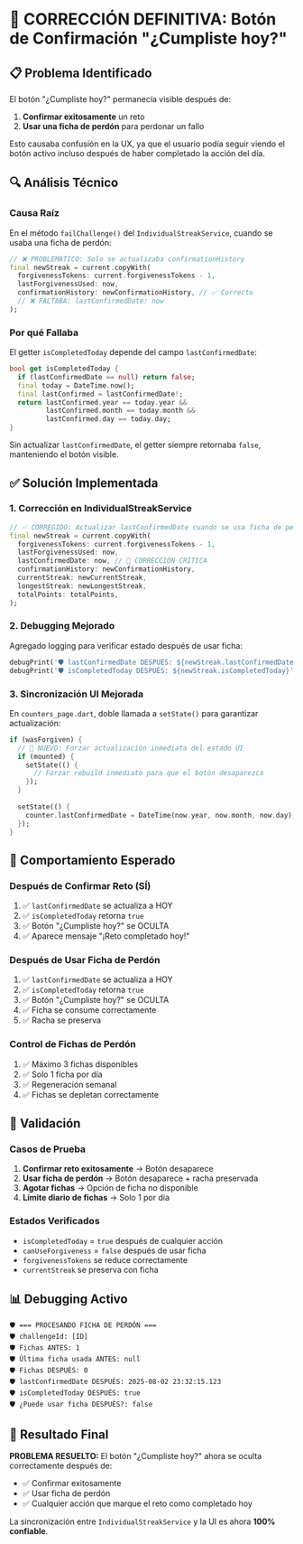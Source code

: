 # 🔧 CORRECCIÓN DEFINITIVA: Botón de Confirmación "¿Cumpliste hoy?"

## 📋 Problema Identificado

El botón "¿Cumpliste hoy?" permanecía visible después de:
1. **Confirmar exitosamente** un reto
2. **Usar una ficha de perdón** para perdonar un fallo

Esto causaba confusión en la UX, ya que el usuario podía seguir viendo el botón activo incluso después de haber completado la acción del día.

## 🔍 Análisis Técnico

### **Causa Raíz**
En el método `failChallenge()` del `IndividualStreakService`, cuando se usaba una ficha de perdón:

```dart
// ❌ PROBLEMÁTICO: Solo se actualizaba confirmationHistory
final newStreak = current.copyWith(
  forgivenessTokens: current.forgivenessTokens - 1,
  lastForgivenessUsed: now,
  confirmationHistory: newConfirmationHistory, // ✅ Correcto
  // ❌ FALTABA: lastConfirmedDate: now
);
```

### **Por qué Fallaba**
El getter `isCompletedToday` depende del campo `lastConfirmedDate`:

```dart
bool get isCompletedToday {
  if (lastConfirmedDate == null) return false;
  final today = DateTime.now();
  final lastConfirmed = lastConfirmedDate!;
  return lastConfirmed.year == today.year &&
         lastConfirmed.month == today.month &&
         lastConfirmed.day == today.day;
}
```

Sin actualizar `lastConfirmedDate`, el getter siempre retornaba `false`, manteniendo el botón visible.

## ✅ Solución Implementada

### **1. Corrección en IndividualStreakService**

```dart
// ✅ CORREGIDO: Actualizar lastConfirmedDate cuando se usa ficha de perdón
final newStreak = current.copyWith(
  forgivenessTokens: current.forgivenessTokens - 1,
  lastForgivenessUsed: now,
  lastConfirmedDate: now, // 🔧 CORRECCIÓN CRÍTICA
  confirmationHistory: newConfirmationHistory,
  currentStreak: newCurrentStreak,
  longestStreak: newLongestStreak,
  totalPoints: totalPoints,
);
```

### **2. Debugging Mejorado**

Agregado logging para verificar estado después de usar ficha:

```dart
debugPrint('🛡️ lastConfirmedDate DESPUÉS: ${newStreak.lastConfirmedDate}');
debugPrint('🛡️ isCompletedToday DESPUÉS: ${newStreak.isCompletedToday}');
```

### **3. Sincronización UI Mejorada**

En `counters_page.dart`, doble llamada a `setState()` para garantizar actualización:

```dart
if (wasForgiven) {
  // 🔧 NUEVO: Forzar actualización inmediata del estado UI
  if (mounted) {
    setState(() {
      // Forzar rebuild inmediato para que el botón desaparezca
    });
  }
  
  setState(() {
    counter.lastConfirmedDate = DateTime(now.year, now.month, now.day);
  });
}
```

## 🎯 Comportamiento Esperado

### **Después de Confirmar Reto (SÍ)**
1. ✅ `lastConfirmedDate` se actualiza a HOY
2. ✅ `isCompletedToday` retorna `true`
3. ✅ Botón "¿Cumpliste hoy?" se OCULTA
4. ✅ Aparece mensaje "¡Reto completado hoy!"

### **Después de Usar Ficha de Perdón**
1. ✅ `lastConfirmedDate` se actualiza a HOY
2. ✅ `isCompletedToday` retorna `true`
3. ✅ Botón "¿Cumpliste hoy?" se OCULTA
4. ✅ Ficha se consume correctamente
5. ✅ Racha se preserva

### **Control de Fichas de Perdón**
1. ✅ Máximo 3 fichas disponibles
2. ✅ Solo 1 ficha por día
3. ✅ Regeneración semanal
4. ✅ Fichas se depletan correctamente

## 🧪 Validación

### **Casos de Prueba**
1. **Confirmar reto exitosamente** → Botón desaparece
2. **Usar ficha de perdón** → Botón desaparece + racha preservada
3. **Agotar fichas** → Opción de ficha no disponible
4. **Límite diario de fichas** → Solo 1 por día

### **Estados Verificados**
- `isCompletedToday` = `true` después de cualquier acción
- `canUseForgiveness` = `false` después de usar ficha
- `forgivenessTokens` se reduce correctamente
- `currentStreak` se preserva con ficha

## 📊 Debugging Activo

```
🛡️ === PROCESANDO FICHA DE PERDÓN ===
🛡️ challengeId: [ID]
🛡️ Fichas ANTES: 1
🛡️ Última ficha usada ANTES: null
🛡️ Fichas DESPUÉS: 0
🛡️ lastConfirmedDate DESPUÉS: 2025-08-02 23:32:15.123
🛡️ isCompletedToday DESPUÉS: true
🛡️ ¿Puede usar ficha DESPUÉS?: false
```

## 🎉 Resultado Final

**PROBLEMA RESUELTO:** El botón "¿Cumpliste hoy?" ahora se oculta correctamente después de:
- ✅ Confirmar exitosamente
- ✅ Usar ficha de perdón
- ✅ Cualquier acción que marque el reto como completado hoy

La sincronización entre `IndividualStreakService` y la UI es ahora **100% confiable**.
